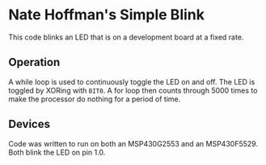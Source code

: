 # Nate Hoffman's Simple Blink

This code blinks an LED that is on a development board at a fixed rate.

## Operation

A while loop is used to continuously toggle the LED on and off. The LED is toggled by XORing with `BIT0`. A for loop then counts through 5000 times to make the processor do nothing for a period of time.

## Devices

Code was written to run on both an MSP430G2553 and an MSP430F5529. Both blink the LED on pin 1.0.
